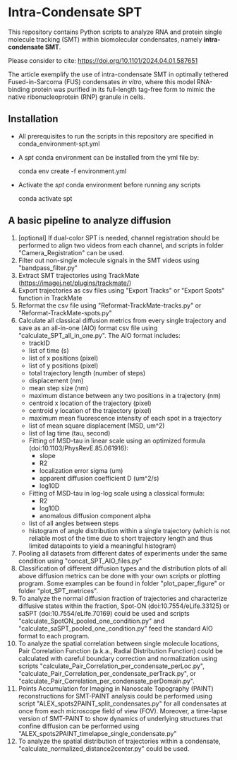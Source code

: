 


# Intra-Condensate SPT

This repository contains Python scripts to analyze RNA and protein single molecule tracking (SMT) within biomolecular condensates, namely **intra-condensate SMT**.

Please consider to cite: https://doi.org/10.1101/2024.04.01.587651

The article exemplify the use of intra-condensate SMT in optimally tethered Fused-in-Sarcoma (FUS) condensates *in vitro*, where this model RNA-binding  protein was purified in its full-length tag-free form to mimic the native ribonucleoprotein (RNP) granule in cells.

## Installation
 - All prerequisites to run the scripts in this repository are specified in conda_environment-spt.yml
 - A *spt* conda environment can be installed from the yml file by:

    conda env create -f environment.yml

- Activate the *spt* conda environment before running any scripts

    conda activate spt

## A basic pipeline to analyze diffusion

 1. [optional] If dual-color SPT is needed, channel registration should be performed to align two videos from each channel, and scripts in folder "Camera_Registration" can be used.
 2. Filter out non-single molecule signals in the SMT videos using "bandpass_filter.py"
 3. Extract SMT trajectories using TrackMate (https://imagej.net/plugins/trackmate/)
 4. Export trajectories as csv files using "Export Tracks" or "Export Spots" function in TrackMate
 5. Reformat the csv file using "Reformat-TrackMate-tracks.py" or "Reformat-TrackMate-spots.py"
 6. Calculate all classical diffusion metrics from every single trajectory and save as an all-in-one (AIO) format csv file using "calculate_SPT_all_in_one.py". The AIO format includes:
	 - trackID
	 - list of time (s)
	 - list of x positions (pixel)
	 - list of y positions (pixel)
	 - total trajectory length (number of steps)
	 - displacement (nm)
	 - mean step size (nm)
	 - maximum distance between any two positions in a trajectory (nm)
	 - centroid x location of the trajectory (pixel)
	 - centroid y location of the trajectory (pixel)
	 - maximum mean fluorescence intensity of each spot in a trajectory
	 - list of mean square displacement (MSD, um^2)
	 - list of lag time (tau, second)
	 - Fitting of MSD-tau in linear scale using an optimized formula (doi:10.1103/PhysRevE.85.061916):
		 - slope
		 - R2
		 - localization error sigma (um)
		 - apparent diffusion coefficient D (um^2/s)
		 - log10D
	- Fitting of MSD-tau in log-log scale using a classical formula:
		- R2
		- log10D
		- anomalous diffusion component alpha
	- list of all angles between steps
	- histogram of angle distribution within a single trajectory (which is not reliable most of the time due to short trajectory length and thus limited datapoints to yield a meaningful histogram)
 7. Pooling all datasets from different dates of experiments under the same condition using "concat_SPT_AIO_files.py"
 8. Classification of different diffusion types and the distribution plots of all above diffusion metrics can be done with your own scripts or plotting program. Some examples can be found in folder "plot_paper_figure" or folder "plot_SPT_metrices".
 9. To analyze the normal diffusion fraction of trajectories and characterize diffusive states within the fraction, Spot-ON (doi:10.7554/eLife.33125) or saSPT (doi:10.7554/eLife.70169) could be used and scripts "calculate_SpotON_pooled_one_condition.py" and "calculate_saSPT_pooled_one_condition.py" feed the standard AIO format to each program.
 10. To analyze the spatial correlation between single molecule locations, Pair Correlation Function (a.k.a., Radial Distribution Function) could be calculated with careful boundary correction and normalization using scripts "calculate_Pair_Correlation_per_condensate_perLoc.py", "calculate_Pair_Correlation_per_condensate_perTrack.py", or "calculate_Pair_Correlation_per_condensate_perDomain.py". 
 11. Points Accumulation for Imaging in Nanoscale Topography (PAINT) reconstructions for SMT-PAINT analysis could be performed using script "ALEX_spots2PAINT_split_condensates.py" for all condensates at once from each microscope field of view (FOV). Moreover, a time-lapse version of SMT-PAINT to show dynamics of underlying structures that confine diffusion can be performed using "ALEX_spots2PAINT_timelapse_single_condensate.py"
 12. To analyze the spatial distribution of trajectories within a condensate, "calculate_normalized_distance2center.py" could be used.


